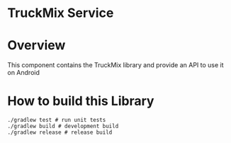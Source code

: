 # TruckMix Service

# Overview
This component contains the TruckMix library and provide an API to use it on Android

# How to build this Library
    ./gradlew test # run unit tests
    ./gradlew build # development build
    ./gradlew release # release build
